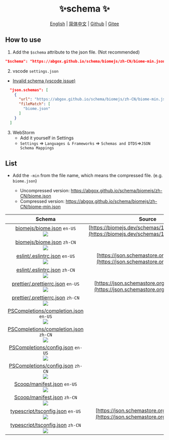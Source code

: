 <p align="center">
    <h1 align="center">✨schema ✨</h1>
</p>
<p align="center">
    <a href="README.md">English</a> |
    <a href="README-CN.md">简体中文</a> |
    <a href="https://github.com/abgox/schema">Github</a> |
    <a href="https://gitee.com/abgox/schema">Gitee</a>
</p>

## How to use

1. Add the `$schema` attribute to the json file. (Not recommended)

```json
"$schema": "https://abgox.github.io/schema/biomejs/zh-CN/biome-min.json",
```

2. vscode `settings.json`

- [Invalid schema (vscode issue)](https://github.com/microsoft/vscode/issues/219855)

```json
  "json.schemas": [
    {
      "url": "https://abgox.github.io/schema/biomejs/zh-CN/biome-min.json",
      "fileMatch": [
        "biome.json"
      ]
    }
  ]
```

3. WebStorm
   - Add it yourself in Settings
   - `Settings` => `Languages & Frameworks` => `Schemas and DTDS`=>`JSON Schema Mappings`

## List

- Add the `-min` from the file name, which means the compressed file. (e.g. `biome.json`)

  - Uncompressed version: https://abgox.github.io/schema/biomejs/zh-CN/biome.json
  - Compressed version: https://abgox.github.io/schema/biomejs/zh-CN/biome-min.json

<!-- prettier-ignore-start -->
|Schema|Source|
|:-:|:-:|
|[biomejs/biome.json](https://abgox.github.io/schema/biomejs/en-US/biome.json 'Click to get uncompressed version') `en-US`<br><a href="https://abgox.github.io/schema/biomejs/en-US/biome-min.json" title="Click to get compressed version"><img src="https://img.shields.io/badge/-Click%20to%20get%20Compressed%20version-blue" />|[https://biomejs.dev/schemas/1.8.3/schema.json](https://biomejs.dev/schemas/1.8.3/schema.json)|
|[biomejs/biome.json](https://abgox.github.io/schema/biomejs/zh-CN/biome.json 'Click to get uncompressed version') `zh-CN`<br><a href="https://abgox.github.io/schema/biomejs/zh-CN/biome-min.json" title="Click to get compressed version"><img src="https://img.shields.io/badge/-Click%20to%20get%20Compressed%20version-blue" />|
|[eslint/.eslintrc.json](https://abgox.github.io/schema/eslint/en-US/.eslintrc.json 'Click to get uncompressed version') `en-US`<br><a href="https://abgox.github.io/schema/eslint/en-US/.eslintrc-min.json" title="Click to get compressed version"><img src="https://img.shields.io/badge/-Click%20to%20get%20Compressed%20version-blue" />|[https://json.schemastore.org/eslintrc.json](https://json.schemastore.org/eslintrc.json)|
|[eslint/.eslintrc.json](https://abgox.github.io/schema/eslint/zh-CN/.eslintrc.json 'Click to get uncompressed version') `zh-CN`<br><a href="https://abgox.github.io/schema/eslint/zh-CN/.eslintrc-min.json" title="Click to get compressed version"><img src="https://img.shields.io/badge/-Click%20to%20get%20Compressed%20version-blue" />|
|[prettier/.prettierrc.json](https://abgox.github.io/schema/prettier/en-US/.prettierrc.json 'Click to get uncompressed version') `en-US`<br><a href="https://abgox.github.io/schema/prettier/en-US/.prettierrc-min.json" title="Click to get compressed version"><img src="https://img.shields.io/badge/-Click%20to%20get%20Compressed%20version-blue" />|[https://json.schemastore.org/prettierrc.json](https://json.schemastore.org/prettierrc.json)|
|[prettier/.prettierrc.json](https://abgox.github.io/schema/prettier/zh-CN/.prettierrc.json 'Click to get uncompressed version') `zh-CN`<br><a href="https://abgox.github.io/schema/prettier/zh-CN/.prettierrc-min.json" title="Click to get compressed version"><img src="https://img.shields.io/badge/-Click%20to%20get%20Compressed%20version-blue" />|
|[PSCompletions/completion.json](https://abgox.github.io/schema/PSCompletions/en-US/completion.json 'Click to get uncompressed version') `en-US`<br><a href="https://abgox.github.io/schema/PSCompletions/en-US/completion-min.json" title="Click to get compressed version"><img src="https://img.shields.io/badge/-Click%20to%20get%20Compressed%20version-blue" />||
|[PSCompletions/completion.json](https://abgox.github.io/schema/PSCompletions/zh-CN/completion.json 'Click to get uncompressed version') `zh-CN`<br><a href="https://abgox.github.io/schema/PSCompletions/zh-CN/completion-min.json" title="Click to get compressed version"><img src="https://img.shields.io/badge/-Click%20to%20get%20Compressed%20version-blue" />|
|[PSCompletions/config.json](https://abgox.github.io/schema/PSCompletions/en-US/config.json 'Click to get uncompressed version') `en-US`<br><a href="https://abgox.github.io/schema/PSCompletions/en-US/config-min.json" title="Click to get compressed version"><img src="https://img.shields.io/badge/-Click%20to%20get%20Compressed%20version-blue" />||
|[PSCompletions/config.json](https://abgox.github.io/schema/PSCompletions/zh-CN/config.json 'Click to get uncompressed version') `zh-CN`<br><a href="https://abgox.github.io/schema/PSCompletions/zh-CN/config-min.json" title="Click to get compressed version"><img src="https://img.shields.io/badge/-Click%20to%20get%20Compressed%20version-blue" />|
|[Scoop/manifest.json](https://abgox.github.io/schema/Scoop/en-US/manifest.json 'Click to get uncompressed version') `en-US`<br><a href="https://abgox.github.io/schema/Scoop/en-US/manifest-min.json" title="Click to get compressed version"><img src="https://img.shields.io/badge/-Click%20to%20get%20Compressed%20version-blue" />||
|[Scoop/manifest.json](https://abgox.github.io/schema/Scoop/zh-CN/manifest.json 'Click to get uncompressed version') `zh-CN`<br><a href="https://abgox.github.io/schema/Scoop/zh-CN/manifest-min.json" title="Click to get compressed version"><img src="https://img.shields.io/badge/-Click%20to%20get%20Compressed%20version-blue" />|
|[typescript/tsconfig.json](https://abgox.github.io/schema/typescript/en-US/tsconfig.json 'Click to get uncompressed version') `en-US`<br><a href="https://abgox.github.io/schema/typescript/en-US/tsconfig-min.json" title="Click to get compressed version"><img src="https://img.shields.io/badge/-Click%20to%20get%20Compressed%20version-blue" />|[https://json.schemastore.org/tsconfig.json](https://json.schemastore.org/tsconfig.json)|
|[typescript/tsconfig.json](https://abgox.github.io/schema/typescript/zh-CN/tsconfig.json 'Click to get uncompressed version') `zh-CN`<br><a href="https://abgox.github.io/schema/typescript/zh-CN/tsconfig-min.json" title="Click to get compressed version"><img src="https://img.shields.io/badge/-Click%20to%20get%20Compressed%20version-blue" />|
<!-- prettier-ignore-end -->
